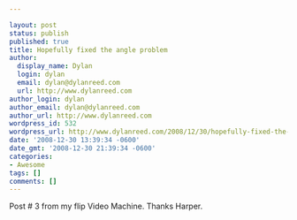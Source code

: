 ```yaml
---

layout: post
status: publish
published: true
title: Hopefully fixed the angle problem
author:
  display_name: Dylan
  login: dylan
  email: dylan@dylanreed.com
  url: http://www.dylanreed.com
author_login: dylan
author_email: dylan@dylanreed.com
author_url: http://www.dylanreed.com
wordpress_id: 532
wordpress_url: http://www.dylanreed.com/2008/12/30/hopefully-fixed-the-angle-problem/
date: '2008-12-30 13:39:34 -0600'
date_gmt: '2008-12-30 21:39:34 -0600'
categories:
- Awesome
tags: []
comments: []
---
```


  
Post # 3 from my flip Video Machine. Thanks Harper.
